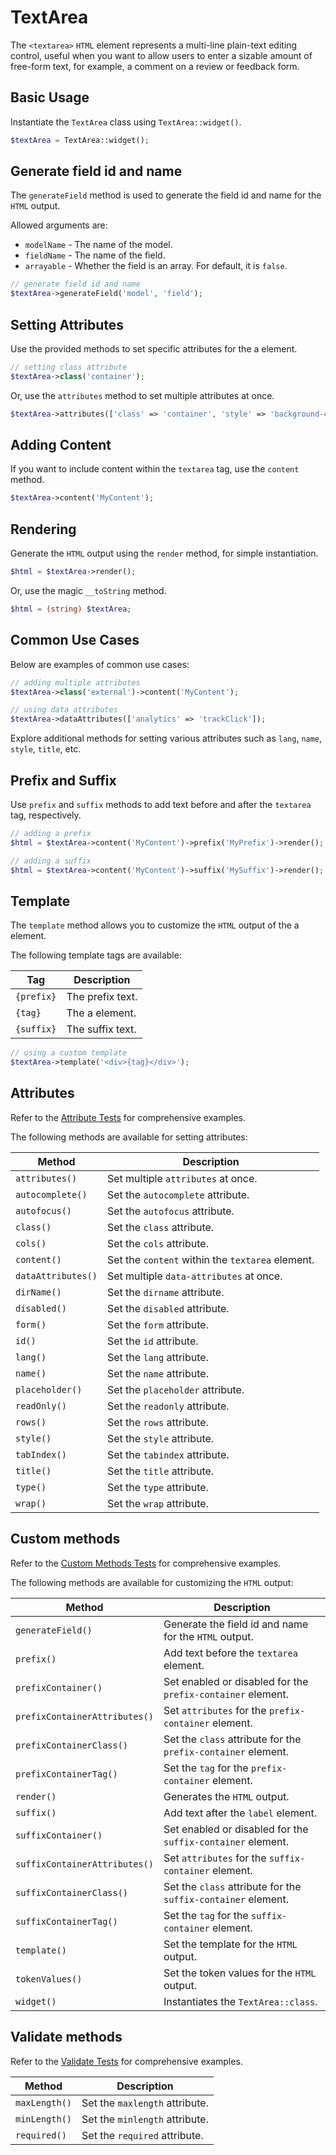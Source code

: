 # TextArea

The `<textarea>` `HTML` element represents a multi-line plain-text editing control, useful when you want to allow users
to enter a sizable amount of free-form text, for example, a comment on a review or feedback form.

## Basic Usage

Instantiate the `TextArea` class using `TextArea::widget()`.

```php
$textArea = TextArea::widget();
```

## Generate field id and name

The `generateField` method is used to generate the field id and name for the `HTML` output.

Allowed arguments are:

- `modelName` - The name of the model.
- `fieldName` - The name of the field.
- `arrayable` - Whether the field is an array. For default, it is `false`.

```php
// generate field id and name
$textArea->generateField('model', 'field');
```

## Setting Attributes

Use the provided methods to set specific attributes for the a element.

```php
// setting class attribute
$textArea->class('container');
```

Or, use the `attributes` method to set multiple attributes at once.

```php
$textArea->attributes(['class' => 'container', 'style' => 'background-color: #eee;']);
```

## Adding Content

If you want to include content within the `textarea` tag, use the `content` method.

```php
$textArea->content('MyContent');
```

## Rendering

Generate the `HTML` output using the `render` method, for simple instantiation. 

```php
$html = $textArea->render();
```

Or, use the magic `__toString` method.

```php
$html = (string) $textArea;
```

## Common Use Cases

Below are examples of common use cases:

```php
// adding multiple attributes
$textArea->class('external')->content('MyContent');

// using data attributes
$textArea->dataAttributes(['analytics' => 'trackClick']);
```

Explore additional methods for setting various attributes such as `lang`, `name`, `style`, `title`, etc.

## Prefix and Suffix

Use `prefix` and `suffix` methods to add text before and after the `textarea` tag, respectively.

```php
// adding a prefix
$html = $textArea->content('MyContent')->prefix('MyPrefix')->render();

// adding a suffix
$html = $textArea->content('MyContent')->suffix('MySuffix')->render();
```

## Template

The `template` method allows you to customize the `HTML` output of the a element.

The following template tags are available:

| Tag        | Description      |
| ---------- | ---------------- |
| `{prefix}` | The prefix text. |
| `{tag}`    | The a element.   |
| `{suffix}` | The suffix text. |

```php
// using a custom template
$textArea->template('<div>{tag}</div>');
```

## Attributes

Refer to the [Attribute Tests](https://github.com/php-forge/html/blob/main/tests/TextArea/AttributeTest.php) for 
comprehensive examples.

The following methods are available for setting attributes:

| Method            | Description                                                                                      |
| ----------------- | ------------------------------------------------------------------------------------------------ |
| `attributes()`    | Set multiple `attributes` at once.                                                               |
| `autocomplete()`  | Set the `autocomplete` attribute.                                                                |
| `autofocus()`     | Set the `autofocus` attribute.                                                                   |
| `class()`         | Set the `class` attribute.                                                                       |
| `cols()`          | Set the `cols` attribute.                                                                        |
| `content()`       | Set the `content` within the `textarea` element.                                                 |
| `dataAttributes()`| Set multiple `data-attributes` at once.                                                          |
| `dirName()`       | Set the `dirname` attribute.                                                                     |
| `disabled()`      | Set the `disabled` attribute.                                                                    |
| `form()`          | Set the `form` attribute.                                                                        |
| `id()`            | Set the `id` attribute.                                                                          |
| `lang()`          | Set the `lang` attribute.                                                                        |
| `name()`          | Set the `name` attribute.                                                                        |
| `placeholder()`   | Set the `placeholder` attribute.                                                                 |
| `readOnly()`      | Set the `readonly` attribute.                                                                    |
| `rows()`          | Set the `rows` attribute.                                                                        |
| `style()`         | Set the `style` attribute.                                                                       |
| `tabIndex()`      | Set the `tabindex` attribute.                                                                    |
| `title()`         | Set the `title` attribute.                                                                       |
| `type()`          | Set the `type` attribute.                                                                        |
| `wrap()`          | Set the `wrap` attribute.                                                                        |

## Custom methods

Refer to the [Custom Methods Tests](https://github.com/php-forge/html/blob/main/tests/TextArea/CustomMethodTest.php) for
comprehensive examples.

The following methods are available for customizing the `HTML` output:

| Method                       | Description                                                                           |
| ---------------------------- | ------------------------------------------------------------------------------------- |
| `generateField()`            | Generate the field id and name for the `HTML` output.                                 |
| `prefix()`                   | Add text before the `textarea` element.                                               |
| `prefixContainer()`          | Set enabled or disabled for the `prefix-container` element.                           |
| `prefixContainerAttributes()`| Set `attributes` for the `prefix-container` element.                                  |                                            
| `prefixContainerClass()`     | Set the `class` attribute for the `prefix-container` element.                         |
| `prefixContainerTag()`       | Set the `tag` for the `prefix-container` element.                                     |
| `render()`                   | Generates the `HTML` output.                                                          |
| `suffix()`                   | Add text after the `label` element.                                                   |
| `suffixContainer()`          | Set enabled or disabled for the `suffix-container` element.                           |
| `suffixContainerAttributes()`| Set `attributes` for the `suffix-container` element.                                  |
| `suffixContainerClass()`     | Set the `class` attribute for the `suffix-container` element.                         |
| `suffixContainerTag()`       | Set the `tag` for the `suffix-container` element.                                     |
| `template()`                 | Set the template for the `HTML` output.                                               |
| `tokenValues()`              | Set the token values for the `HTML` output.                                           |
| `widget()`                   | Instantiates the `TextArea::class`.                                                   |

## Validate methods

Refer to the [Validate Tests](https://github.com/php-forge/html/blob/main/tests/TextArea/ValidateTest.php) for 
comprehensive examples.

| Method         | Description                                                                                         |
| -------------- | --------------------------------------------------------------------------------------------------- |
| `maxLength()`  | Set the `maxlength` attribute.                                                                      |
| `minLength()`  | Set the `minlength` attribute.                                                                      |
| `required()`   | Set the `required` attribute.                                                                       |
